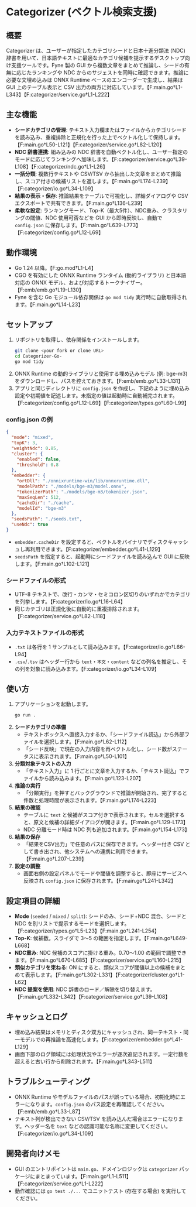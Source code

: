# Categorizer (ベクトル検索支援)

## 概要
Categorizer は、ユーザーが指定したカテゴリシードと日本十進分類法 (NDC) 辞書を用いて、日本語テキストに最適なカテゴリ候補を提示するデスクトップ向け支援ツールです。Fyne 製の GUI から複数文章をまとめて推論し、シードの有無に応じたランキングや NDC からのサジェストを同時に確認できます。推論に必要な文埋め込みは ONNX Runtime ベースのエンコーダーで生成し、結果は GUI 上のテーブル表示と CSV 出力の両方に対応しています。【F:main.go†L1-L343】【F:categorizer/service.go†L1-L222】

## 主な機能
- **シードカテゴリの管理**: テキスト入力欄またはファイルからカテゴリシードを読み込み、重複排除と正規化を行った上でベクトル化して保持します。【F:main.go†L50-L121】【F:categorizer/service.go†L82-L120】
- **NDC 辞書連携**: 組み込みの NDC 辞書を自動ベクトル化し、ユーザー指定のモードに応じてランキングへ加味します。【F:categorizer/service.go†L39-L108】【F:categorizer/ndc.go†L1-L26】
- **一括分類**: 複数行テキストや CSV/TSV から抽出した文章をまとめて推論し、スコア付きの候補リストを返します。【F:main.go†L174-L239】【F:categorizer/io.go†L34-L109】
- **結果の表示・保存**: 推論結果をテーブルで可視化し、詳細ダイアログや CSV エクスポートで共有できます。【F:main.go†L136-L239】
- **柔軟な設定**: ランキングモード、Top-K（最大5件）、NDC重み、クラスタリングの閾値、NDC 使用可否などを GUI から即時反映し、自動で `config.json` に保存します。【F:main.go†L639-L773】【F:categorizer/config.go†L12-L69】

## 動作環境
- Go 1.24 以降。【F:go.mod†L1-L4】
- CGO を有効にした ONNX Runtime ランタイム (動的ライブラリ) と日本語対応の ONNX モデル、および対応するトークナイザー。【F:emb/emb.go†L19-L130】
- Fyne を含む Go モジュール依存関係は `go mod tidy` 実行時に自動取得されます。【F:main.go†L14-L23】

## セットアップ
1. リポジトリを取得し、依存関係をインストールします。
   ```bash
   git clone <your fork or clone URL>
   cd Categorizer-Go-
   go mod tidy
   ```
2. ONNX Runtime の動的ライブラリと使用する埋め込みモデル (例: bge-m3) をダウンロードし、パスを控えておきます。【F:emb/emb.go†L33-L131】
3. アプリと同じディレクトリに `config.json` を作成し、下記のように埋め込み設定や初期値を記述します。未指定の値は起動時に自動補完されます。【F:categorizer/config.go†L12-L69】【F:categorizer/types.go†L60-L99】

### config.json の例
```json
{
  "mode": "mixed",
  "topK": 3,
  "weightNdc": 0.85,
  "cluster": {
    "enabled": false,
    "threshold": 0.8
  },
  "embedder": {
    "ortDll": "./onnixruntime-win/lib/onnxruntime.dll",
    "modelPath": "./models/bge-m3/model.onnx",
    "tokenizerPath": "./models/bge-m3/tokenizer.json",
    "maxSeqLen": 512,
    "cacheDir": "./cache",
    "modelId": "bge-m3"
  },
  "seedsPath": "./seeds.txt",
  "useNdc": true
}
```
- `embedder.cacheDir` を設定すると、ベクトルをバイナリでディスクキャッシュし再利用できます。【F:categorizer/embedder.go†L41-L129】
- `seedsPath` を指定すると、起動時にシードファイルを読み込んで GUI に反映します。【F:main.go†L102-L121】

### シードファイルの形式
- UTF-8 テキストで、改行・カンマ・セミコロン区切りのいずれかでカテゴリを列挙します。【F:categorizer/io.go†L16-L64】
- 同じカテゴリは正規化後に自動的に重複排除されます。【F:categorizer/service.go†L82-L118】

### 入力テキストファイルの形式
- `.txt` は各行を 1 サンプルとして読み込みます。【F:categorizer/io.go†L66-L94】
- `.csv`/`.tsv` はヘッダー行から `text`・`本文`・`content` などの列名を推定し、その列を対象に読み込みます。【F:categorizer/io.go†L34-L109】

## 使い方
1. アプリケーションを起動します。
   ```bash
   go run .
   ```
2. **シードカテゴリの準備**
   - テキストボックスへ直接入力するか、「シードファイル読込」から外部ファイルを選択します。【F:main.go†L62-L112】
   - 「シード反映」で現在の入力内容を再ベクトル化し、シード数がステータスに表示されます。【F:main.go†L50-L101】
3. **分類対象テキストの入力**
   - 「テキスト入力」に 1 行ごとに文章を入力するか、「テキスト読込」でファイルから読み込みます。【F:main.go†L123-L207】
4. **推論の実行**
   - 「分類実行」を押すとバックグラウンドで推論が開始され、完了すると件数と処理時間が表示されます。【F:main.go†L174-L223】
5. **結果の確認**
   - テーブルに `text` と候補がスコア付きで表示されます。セルを選択すると、原文と候補の詳細ダイアログが開きます。【F:main.go†L129-L173】
   - NDC 分離モード時は NDC 列も追加されます。【F:main.go†L154-L173】
6. **結果の保存**
   - 「結果をCSV出力」で任意のパスに保存できます。ヘッダー付き CSV として書き出され、他システムへの連携に利用できます。【F:main.go†L207-L239】
7. **設定の調整**
   - 画面右側の設定パネルでモードや閾値を調整すると、即座にサービスへ反映され `config.json` に保存されます。【F:main.go†L241-L342】

## 設定項目の詳細
- **Mode** (`seeded` / `mixed` / `split`): シードのみ、シード+NDC 混合、シードと NDC を別リストで提示するモードを選択します。【F:categorizer/types.go†L5-L23】【F:main.go†L241-L254】
- **Top-K**: 候補数。スライダで 3〜5 の範囲を指定します。【F:main.go†L649-L668】
- **NDC重み**: NDC 候補のスコアに掛ける重み。0.70〜1.00 の範囲で調整できます。【F:main.go†L670-L685】【F:categorizer/service.go†L160-L215】
- **類似カテゴリを束ねる**: ON にすると、類似スコアが閾値以上の候補をまとめて表示します。【F:main.go†L302-L331】【F:categorizer/cluster.go†L1-L62】
- **NDC 提案を使用**: NDC 辞書のロード／解除を切り替えます。【F:main.go†L332-L342】【F:categorizer/service.go†L39-L108】

## キャッシュとログ
- 埋め込み結果はメモリとディスク双方にキャッシュされ、同一テキスト・同一モデルでの再推論を高速化します。【F:categorizer/embedder.go†L41-L129】
- 画面下部のログ領域には処理状況やエラーが逐次追記されます。一定行数を超えると古い行から削除されます。【F:main.go†L343-L511】

## トラブルシューティング
- ONNX Runtime やモデルファイルのパスが誤っている場合、初期化時にエラーになります。`config.json` のパス設定を再確認してください。【F:emb/emb.go†L33-L87】
- テキスト列が検出できない CSV/TSV を読み込んだ場合はエラーになります。ヘッダー名を `text` などの認識可能な名称に変更してください。【F:categorizer/io.go†L34-L109】

## 開発者向けメモ
- GUI のエントリポイントは `main.go`、ドメインロジックは `categorizer` パッケージにまとまっています。【F:main.go†L1-L511】【F:categorizer/service.go†L1-L222】
- 動作確認には `go test ./...` でユニットテスト (存在する場合) を実行してください。

